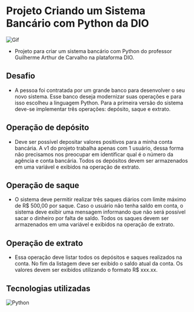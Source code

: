 # Projeto Criando um Sistema Bancário com Python da DIO
![Gif](https://i.pinimg.com/originals/5e/f6/85/5ef685bcdcb357c32701c15b722df28c.gif)
- Projeto para criar um sistema bancário com Python do professor Guilherme Arthur de Carvalho na plataforma DIO.

## Desafio
- A pessoa foi contratada por um grande banco para desenvolver o seu novo sistema. Esse banco deseja modernizar suas operações e para isso escolheu a linguagem Python. Para a primeira versão do sistema deve-se implementar três operações: depósito, saque e extrato.

## Operação de depósito
- Deve ser possível depositar valores positivos para a minha conta bancária. A v1 do projeto trabalha apenas com 1 usuário, dessa forma não precisamos nos preocupar em identificar qual é o número da agência e conta bancária. Todos os depósitos devem ser armazenados em uma variável e exibidos na operação de extrato.

## Operação de saque
- O sistema deve permitir realizar três saques diários com limite máximo de R$ 500,00 por saque. Caso o usuário não tenha saldo em conta, o sistema deve exibir uma mensagem informando que não será possível sacar o dinheiro por falta de saldo. Todos os saques devem ser armazenados em uma variável e exibidos na operação de extrato.

## Operação de extrato
- Essa operação deve listar todos os depósitos e saques realizados na conta. No fim da listagem deve ser exibido o saldo atual da conta. Os valores devem ser exibidos utilizando o formato R$ xxx.xx.

## Tecnologias utilizadas
![Python](https://img.shields.io/badge/python-3670A0?style=for-the-badge&logo=python&logoColor=ffdd54)